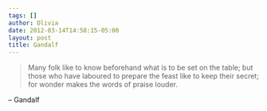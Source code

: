```yaml
---
tags: []
author: Olivia
date: 2012-03-14T14:58:15-05:00
layout: post
title: Gandalf
---
```


> Many folk like to know beforehand what is to be set on the table; but those who have laboured to prepare the feast like to keep their secret; for wonder makes the words of praise louder.

– Gandalf
